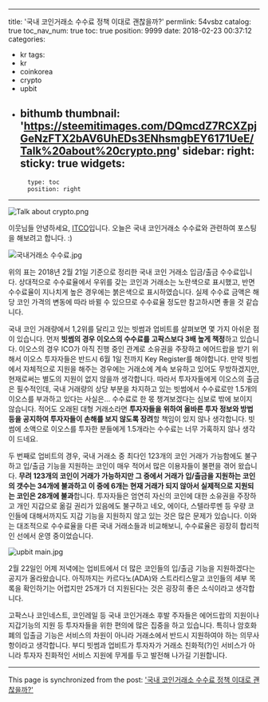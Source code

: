 
---
title: '국내 코인거래소 수수료 정책 이대로 괜찮을까?'
permlink: 54vsbz
catalog: true
toc_nav_num: true
toc: true
position: 9999
date: 2018-02-23 00:37:12
categories:
- kr
tags:
- kr
- coinkorea
- crypto
- upbit
- bithumb
thumbnail: 'https://steemitimages.com/DQmcdZ7RCXZpjGeNzFTX2bAV6UhEDs3ENhsmgbEY6171UeE/Talk%20about%20crypto.png'
sidebar:
    right:
        sticky: true
widgets:
    -
        type: toc
        position: right
---


![Talk about crypto.png](https://steemitimages.com/DQmcdZ7RCXZpjGeNzFTX2bAV6UhEDs3ENhsmgbEY6171UeE/Talk%20about%20crypto.png)

이웃님들 안녕하세요, [ITCO](https://steemit.com/@donekim)입니다.
오늘은 국내 코인거래소 수수료와 관련하여 포스팅을 해보려고 합니다. :)

![국내거래소 수수료.jpg](https://steemitimages.com/DQmdJFt3g6B9rNNvQvufMzrMyZtSCZKg99P9rdEJ28eUhSe/%EA%B5%AD%EB%82%B4%EA%B1%B0%EB%9E%98%EC%86%8C%20%EC%88%98%EC%88%98%EB%A3%8C.jpg)

위의 표는 2018년 2월 21일 기준으로 정리한 국내 코인 거래소 입금/출금 수수료입니다.
상대적으로 수수료율에서 우위를 갖는 코인과 거래소는 노란색으로 표시했고, 반면 수수료율이 지나치게 높은 경우에는 붉은색으로 표시하였습니다. 실제 수수료 금액은 해당 코인 가격의 변동에 따라 바뀔 수 있으므로 수수료율 정도만 참고하시면 좋을 것 같습니다. 

국내 코인 거래량에서 1,2위를 달리고 있는 빗썸과 업비트를 살펴보면 몇 가지 아쉬운 점이 있습니다. 먼저 **빗썸의 경우 이오스의 수수료를 고팍스보다 3배 높게 책정**하고 있습니다. 이오스의 경우 ICO가 아직 진행 중인 관계로 소유권을 주장하고 에어드랍을 받기 위해서 이오스 투자자들은 반드시 6월 1일 전까지 Key Register를 해야합니다. 만약 빗썸에서 자체적으로 지원을 해주는 경우에는 거래소에 계속 보유하고 있어도 무방하겠지만, 현재로써는 별도의 지원이 없지 않을까 생각합니다. 따라서 투자자들에게 이오스의 출금은 필수적인데, 국내 거래량의 상당 부분을 차지하고 있는 빗썸에서 수수료로만 1.5개의 이오스를 부과하고 있다는 사실은... 수수료로 한 몫 챙겨보겠다는 심보로 밖에 보이지 않습니다. 적어도 오래된 대형 거래소라면 **투자자들을 위하여 올바른 투자 정보와 방법 등을 공지하여 투자자들이 손해를 보지 않도록 장려**할 책임이 있지 않나 생각합니다. 빗썸에 소액으로 이오스를 투자한 분들에게 1.5개라는 수수료는 너무 가혹하지 않나 생각이 드네요.

두 번째로 업비트의 경우, 국내 거래소 중 최다인 123개의 코인 거래가 가능함에도 불구하고 입/출금 기능을 지원하는 코인이 매우 적어서 많은 이용자들이 불편을 겪어 왔습니다. **무려 123개의 코인이 거래가 가능하지만 그 중에서 거래가 입/출금을 지원하는 코인의 갯수는 34개에 불과하고 이 중에 6개는 현재 거래가 되지 않아서 실제적으로 지원되는 코인은 28개에 불과**합니다. 투자자들은 엄연히 자신의 코인에 대한 소유권을 주장하고 개인 지갑으로 옮길
 권리가 있음에도 불구하고 네오, 에이다, 스텔라루멘 등 우량 코인들에 대해서까지도 지갑 기능을 지원하지 않고 있는 것은 많은 문제가 있습니다. 이와는 대조적으로 수수료율을 다른 국내 거래소들과 비교해보니, 수수료율은 굉장히 합리적인 선에서 운영 중이었습니다.  

![upbit main.jpg](https://steemitimages.com/DQmSxMPtAuSqVJ5Q6NnRnKA2aSDzMnKhnEdefWxPEorQTPG/upbit%20main.jpg)

2월 22일인 어제 저녁에는 업비트에서 더 많은 코인들의 입/출금 기능을 지원하겠다는 공지가 올라왔습니다. 아직까지는 카르다노(ADA)와 스트라티스말고 코인들의 세부 목록을 확인하기는 어렵지만 25개가 더 지원된다는 것은 굉장히 좋은 소식이라고 생각합니다.

고팍스나 코인네스트, 코인레일 등 국내 코인거래소 후발 주자들은 에어드랍의 지원이나 지갑기능의 지원 등 투자자들을 위한 편의에 많은 집중을 하고 있습니다. 특히나 암호화폐의 입출금 기능은 서비스의 차원이 아니라 거래소에서 반드시 지원하여야 하는 의무사항이라고 생각합니다. 부디 빗썸과 업비트가 투자자가 거래소 친화적(?)인 서비스가 아니라 투자자 친화적인 서비스 지원에 무게를 두고 발전해 나가길 기원합니다.

- - -

This page is synchronized from the post: ['국내 코인거래소 수수료 정책 이대로 괜찮을까?'](https://steemit.com/@donekim/54vsbz)
